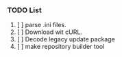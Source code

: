 ### TODO List

1. [   ] parse .ini files.
2. [   ] Download wit cURL.
3. [   ] Decode legacy update package
4. [   ] make repository builder tool

